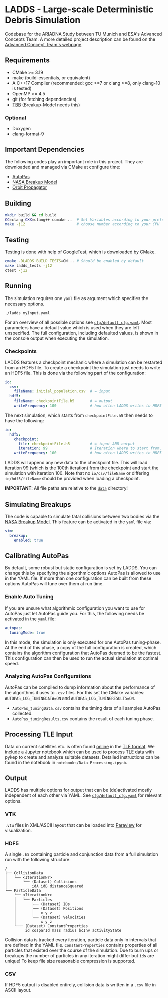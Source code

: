 # LADDS - Large-scale Deterministic Debris Simulation

Codebase for the ARIADNA Study between TU Munich and ESA's Advanced Concepts Team. A more detailed project description can be found on the [Advanced Concept Team's webpage](https://www.esa.int/gsp/ACT/projects/debris_hpc/).

## Requirements
* CMake >= 3.19
* make (build-essentials, or equivalent)
* A C++17 Compiler (recommended: gcc >=7 or clang >=8, only clang-10 is tested)
* OpenMP >= 4.5
* git (for fetching dependencies)
* [TBB](https://github.com/oneapi-src/oneTBB) (Breakup-Model needs this)

### Optional
* Doxygen
* clang-format-9

## Important Dependencies
The following codes play an important role in this project. They are downloaded and managed via CMake at configure time:
* [AutoPas](https://github.com/AutoPas/AutoPas)
* [NASA Breakup Model](https://github.com/esa/NASA-breakup-model-cpp)
* [Orbit Propagator](https://github.com/FG-TUM/OrbitPropagator)

## Building
```bash
mkdir build && cd build
CC=clang CXX=clang++ ccmake ..  # Set Variables according to your preferences
make -j12                       # choose number according to your CPU
```

## Testing
Testing is done with help of [GoogleTest](https://github.com/google/googletest), which is downloaded by CMake.
```bash
cmake -DLADDS_BUILD_TESTS=ON .. # Should be enabled by default
make ladds_tests -j12
ctest -j12
```

## Running
The simulation requires one `yaml` file as argument which specifies the necessary options.
```bash
./ladds myInput.yaml
```
For an overview of all possible options see [`cfg/default_cfg.yaml`](cfg/default_cfg.yaml). Most parameters have
a default value which is used when they are left unspecified. The full configuration, including defaulted
values, is shown in the console output when executing the simulation.

### Checkpoints
LADDS features a checkpoint mechanic where a simulation can be restarted from an HDF5 file.
To create a checkpoint the simulation just needs to write an HDF5 file.
This is done via the following part of the configuration:
```yaml
io:
  csv:
    fileName: initial_population.csv  # = input
  hdf5:
    fileName: checkpointFile.h5       # = output
    writeFrequency: 100               # how often LADDS writes to HDF5  
```

The next simulation, which starts from `checkpointFile.h5` then needs to have the following:
```yaml
io:
  hdf5:
    checkpoint:
      file: checkpointFile.h5         # = input AND output
      iteration: 99                   # Iteration where to start from. Will use last if not given.
    writeFrequency: 100               # how often LADDS writes to HDF5  
```
LADDS will append any new data to the checkpoint file. This will load iteration 99 (which is the 100th iteration) 
from the checkpoint and start the simulation with iteration 100. Note that no `io/csv/fileName` or differing `io/hdf5/fileName` should be provided when loading a checkpoint.

**IMPORTANT**: All file paths are relative to the [`data`](data/) directory!

## Simulating Breakups
The code is capable to simulate fatal collisions between two bodies via the 
[NASA Breakup Model](https://github.com/esa/NASA-breakup-model-cpp). This feature can be activated in
the `yaml` file via:
```yaml
sim:
  breakup:
    enabled: true
```

## Calibrating AutoPas
By default, some robust but static configuration is set by LADDS. You can change this by specifying the
algorithmic options AutoPas is allowed to use in the YAML file. If more than one configuration can be built
from these options AutoPas will tune over them at run time.

### Enable Auto Tuning
If you are unsure what algorithmic configuration you want to use for AutoPas just let AutoPas guide you.
For this, the following needs be activated in the `yaml` file:
```yaml
autopas:
  tuningMode: true
```
In this mode, the simulation is only executed for one AutoPas tuning-phase. At the end of this phase, a copy
of the full configuration is created, which contains the algorithm configuration that AutoPas deemed to be
the fastest. This configuration can then be used to run the actual simulation at optimal speed.

### Analyzing AutoPas Configurations
AutoPas can be compiled to dump information about the performance of the algorithms it uses to `.csv` files. 
For this set the CMake variables:  `AUTOPAS_LOG_TUNINGDATA=ON` and `AUTOPAS_LOG_TUNINGRESULTS=ON`.
* `AutoPas_tuningData.csv` contains the timing data of all samples AutoPas collected.
* `AutoPas_tuningResults.csv` contains the result of each tuning phase.

## Processing TLE Input 
Data on current satellites etc. is often found [online](https://www.space-track.org/) in the [TLE format](https://en.wikipedia.org/wiki/Two-line_element_set). We include a Jupyter notebook which can be used to process TLE data with pykep to create and analyze suitable datasets. Detailed instructions can be found in the notebook in `notebooks/Data Processing.ipynb`.

## Output

LADDS has multiple options for output that can be (de)activated mostly independent of each other via YAML. See [`cfg/default_cfg.yaml`](cfg/default_cfg.yaml) for relevant options.

### VTK
`.vtu` files in XML/ASCII layout that can be loaded into [Paraview](https://www.paraview.org/) for visualization.

### HDF5
A single `.h5` containing particle and conjunction data from a full simulation run with the following structure:
```
/
├── CollisionData
│   └── <IterationNr>
│       └── (Dataset) Collisions
│           idA idB distanceSquared
└── ParticleData
    └── <IterationNr>
    │   └── Particles
    │       ├── (Dataset) IDs
    │       ├── (Dataset) Positions
    │       │   x y z
    │       └── (Dataset) Velocities
    │           x y z
    └─── (Dataset) ConstantProperties
         id cosparId mass radius bcInv activityState
```

Collision data is tracked every iteration, particle data only in intervals that are defined in the YAML file.
`ConstantProperties` contains properties of all particles that existed over the course of the simulation. 
Due to burn ups or breakups the number of particles in any iteration might differ but `id`s are unique! 
To keep file size reasonable compression is supported.

### CSV
If HDF5 output is disabled entirely, collision data is written in a `.csv` file in ASCII layout.

